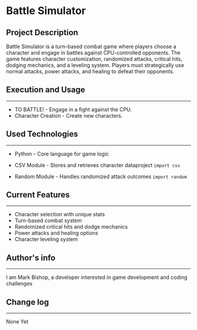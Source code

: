 # Battle Simulator

## Project Description

Battle Simulator is a turn-based combat game where players choose a character and engage in battles against CPU-controlled opponents. The game features character customization, randomized attacks, critical hits, dodging mechanics, and a leveling system. Players must strategically use normal attacks, power attacks, and healing to defeat their opponents.  


## Execution and Usage
---
* TO BATTLE! - Engage in a fight against the CPU.
* Character Creation - Create new characters.

## Used Technologies
---
* Python - Core language for game logic

* CSV Module - Stores and retrieves character dataproject
`import csv`
* Random Module - Handles randomized attack outcomes
`import random`  

## Current Features
---
* Character selection with unique stats
* Turn-based combat system
* Randomized critical hits and dodge mechanics
* Power attacks and healing options
* Character leveling system

## Author's info
---
I am Mark Bishop, a developer interested in game development and coding challenges

## Change log
---
None Yet

